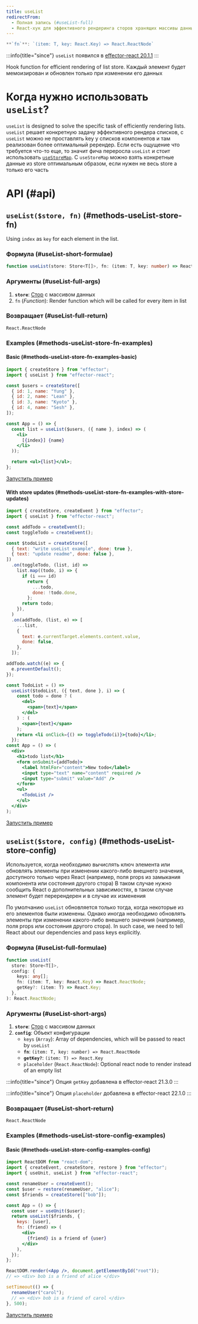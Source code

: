 ```yaml
---
title: useList
redirectFrom:
  - Полная запись (#useList-full)
  - React-хук для эффективного рендеринга сторов хранящих массивы данных.
---
```


```ts
**`fn`**: `(item: T, key: React.Key) => React.ReactNode`
```

:::info{title="since"}
`useList` появился в [effector-react 20.1.1](https://changelog.effector.dev/#effector-react-20-1-1)
:::

Hook function for efficient rendering of list store.
Каждый элемент будет мемоизирован и обновлен только при изменении его данных

# Когда нужно использовать `useList`?

`useList` is designed to solve the specific task of efficiently rendering lists. `useList` решает конкретную задачу эффективного рендера списков, с `useList` можно не проставлять key у списков компонентов и там реализован более оптимальный ререндер. Если есть ощущение что требуется что-то еще, то значит фича переросла `useList` и стоит использовать [`useStoreMap`](/ru/api/effector-react/useStoreMap). С `useStoreMap` можно взять конкретные данные из store оптимальным образом, если нужен не весь store а только его часть

# API (#api)

## `useList($store, fn)` (#methods-useList-store-fn)

Using `index` as `key` for each element in the list.

### Формула (#useList-short-formulae)

```ts
function useList(store: Store<T[]>, fn: (item: T, key: number) => React.ReactNode): React.ReactNode;
```

### Аргументы (#useList-full-args)

1. **`store`**: [Стор](/ru/api/effector/Store) с массивом данных
2. `fn` (_Function_): Render function which will be called for every item in list

### Возвращает (#useList-full-return)

`React.ReactNode`

### Examples (#methods-useList-store-fn-examples)

#### Basic (#methods-useList-store-fn-examples-basic)

```jsx
import { createStore } from "effector";
import { useList } from "effector-react";

const $users = createStore([
  { id: 1, name: "Yung" },
  { id: 2, name: "Lean" },
  { id: 3, name: "Kyoto" },
  { id: 4, name: "Sesh" },
]);

const App = () => {
  const list = useList($users, ({ name }, index) => (
    <li>
      [{index}] {name}
    </li>
  ));

  return <ul>{list}</ul>;
};
```

[Запустить пример](https://share.effector.dev/dV9dmuz3)

#### With store updates (#methods-useList-store-fn-examples-with-store-updates)

```jsx
import { createStore, createEvent } from "effector";
import { useList } from "effector-react";

const addTodo = createEvent();
const toggleTodo = createEvent();

const $todoList = createStore([
  { text: "write useList example", done: true },
  { text: "update readme", done: false },
])
  .on(toggleTodo, (list, id) =>
    list.map((todo, i) => {
      if (i === id)
        return {
          ...todo,
          done: !todo.done,
        };
      return todo;
    }),
  )
  .on(addTodo, (list, e) => [
    ...list,
    {
      text: e.currentTarget.elements.content.value,
      done: false,
    },
  ]);

addTodo.watch((e) => {
  e.preventDefault();
});

const TodoList = () =>
  useList($todoList, ({ text, done }, i) => {
    const todo = done ? (
      <del>
        <span>{text}</span>
      </del>
    ) : (
      <span>{text}</span>
    );
    return <li onClick={() => toggleTodo(i)}>{todo}</li>;
  });
const App = () => (
  <div>
    <h1>todo list</h1>
    <form onSubmit={addTodo}>
      <label htmlFor="content">New todo</label>
      <input type="text" name="content" required />
      <input type="submit" value="Add" />
    </form>
    <ul>
      <TodoList />
    </ul>
  </div>
);
```

[Запустить пример](https://share.effector.dev/dUay9F3U)

## `useList($store, config)` (#methods-useList-store-config)

Используется, когда необходимо вычислять ключ элемента или обновлять элементы при изменении какого-либо внешнего значения, доступного только через React (например, поля props из замыкания компонента или состояния другого стора) В таком случае нужно сообщить React о дополнительных зависимостях, в таком случае элемент будет перерендерен и в случае их изменения

По умолчанию `useList` обновляется только тогда, когда некоторые из его элементов были изменены.
Однако иногда необходимо обновлять элементы при изменении какого-либо внешнего значения (например, поля props или состояния другого стора).
In such case, we need to tell React about our dependencies and pass keys explicitly.

### Формула (#useList-full-formulae)

```ts
function useList(
  store: Store<T[]>,
  config: {
    keys: any[];
    fn: (item: T, key: React.Key) => React.ReactNode;
    getKey?: (item: T) => React.Key;
  },
): React.ReactNode;
```

### Аргументы (#useList-short-args)

1. **`store`**: [Стор](/ru/api/effector/Store) с массивом данных
2. **`config`**: Объект конфигурации
   - `keys` (`Array`): Array of dependencies, which will be passed to react by `useList`
   - **`fn`**: `(item: T, key: number) => React.ReactNode`
   - **`getKey?`**: `(item: T) => React.Key`
   - `placeholder` (`React.ReactNode`): Optional react node to render instead of an empty list

:::info{title="since"}
Опция `getKey` добавлена в effector-react 21.3.0
:::

:::info{title="since"}
Опция `placeholder` добавлена в effector-react 22.1.0
:::

### Возвращает (#useList-short-return)

`React.ReactNode`

### Examples (#methods-useList-store-config-examples)

#### Basic (#methods-useList-store-config-examples-config)

```jsx
import ReactDOM from "react-dom";
import { createEvent, createStore, restore } from "effector";
import { useUnit, useList } from "effector-react";

const renameUser = createEvent();
const $user = restore(renameUser, "alice");
const $friends = createStore(["bob"]);

const App = () => {
  const user = useUnit($user);
  return useList($friends, {
    keys: [user],
    fn: (friend) => (
      <div>
        {friend} is a friend of {user}
      </div>
    ),
  });
};

ReactDOM.render(<App />, document.getElementById("root"));
// => <div> bob is a friend of alice </div>

setTimeout(() => {
  renameUser("carol");
  // => <div> bob is a friend of carol </div>
}, 500);
```

[Запустить пример](https://share.effector.dev/joHy2ADJ)
